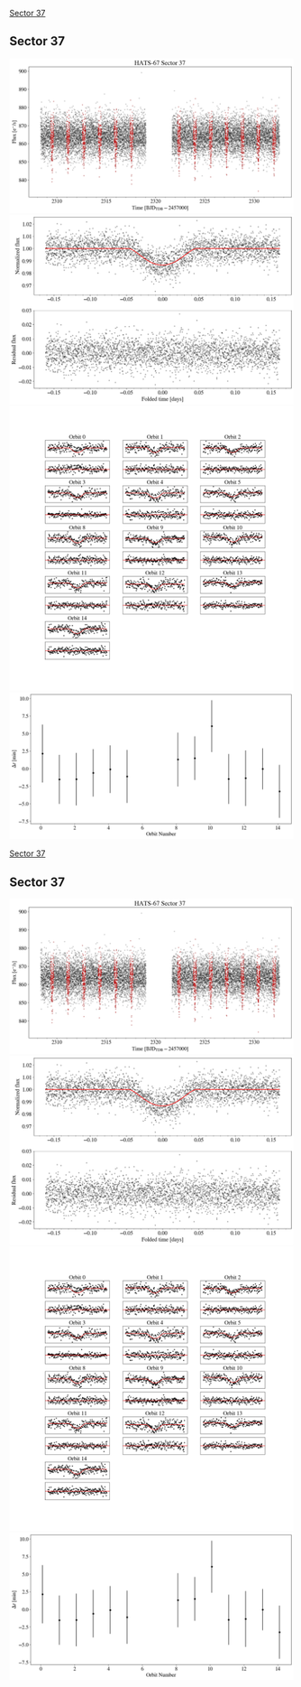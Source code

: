 [Sector 37](#sector37)

<a name = "sector37"></a>
## Sector 37
![alt text](/tt/HATS-67_Sector_37/HATS-67_Sector_37_a_TimeSeries.png)
![alt text](/tt/HATS-67_Sector_37/HATS-67_Sector_37_b_FoldedLightCurve.png)
![alt text](/tt/HATS-67_Sector_37/HATS-67_Sector_37_b_IndividualTransitsWithFit.png)
![alt text](/tt/HATS-67_Sector_37/HATS-67_Sector_37_c_TimingResiduals.png)

[Sector 37](#sector37)

<a name = "sector37"></a>
## Sector 37
![alt text](/tt/HATS-67_Sector_37/HATS-67_Sector_37_a_TimeSeries.png)
![alt text](/tt/HATS-67_Sector_37/HATS-67_Sector_37_b_FoldedLightCurve.png)
![alt text](/tt/HATS-67_Sector_37/HATS-67_Sector_37_b_IndividualTransitsWithFit.png)
![alt text](/tt/HATS-67_Sector_37/HATS-67_Sector_37_c_TimingResiduals.png)

